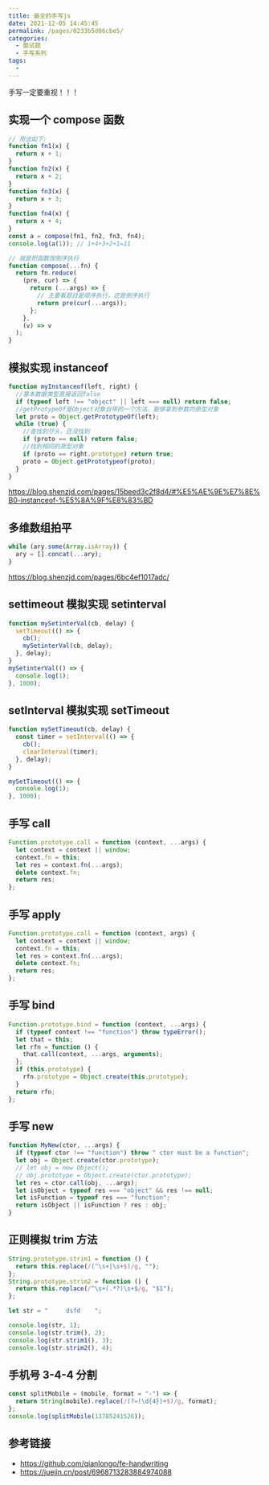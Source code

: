 ```yaml
---
title: 最全的手写js
date: 2021-12-05 14:45:45
permalink: /pages/0233b5d06cbe5/
categories:
  - 面试题
  - 手写系列
tags:
  -
---
```


手写一定要重视！！！

<!-- more -->

## 实现一个 compose 函数

```js
// 用法如下:
function fn1(x) {
  return x + 1;
}
function fn2(x) {
  return x + 2;
}
function fn3(x) {
  return x + 3;
}
function fn4(x) {
  return x + 4;
}
const a = compose(fn1, fn2, fn3, fn4);
console.log(a(1)); // 1+4+3+2+1=11

// 就是把函数按倒序执行
function compose(...fn) {
  return fn.reduce(
    (pre, cur) => {
      return (...args) => {
        // 主要看题目是顺序执行，还是倒序执行
        return pre(cur(...args));
      };
    },
    (v) => v
  );
}
```

## 模拟实现 instanceof

```js
function myInstanceof(left, right) {
  //基本数据类型直接返回false
  if (typeof left !== "object" || left === null) return false;
  //getProtypeOf是Object对象自带的一个方法，能够拿到参数的原型对象
  let proto = Object.getPrototypeOf(left);
  while (true) {
    //查找到尽头，还没找到
    if (proto == null) return false;
    //找到相同的原型对象
    if (proto == right.prototype) return true;
    proto = Object.getPrototypeof(proto);
  }
}
```

<https://blog.shenzjd.com/pages/15beed3c2f8d4/#%E5%AE%9E%E7%8E%B0-instanceof-%E5%8A%9F%E8%83%BD>

## 多维数组拍平

```js
while (ary.some(Array.isArray)) {
  ary = [].concat(...ary);
}
```

<https://blog.shenzjd.com/pages/6bc4ef1017adc/>

## settimeout 模拟实现 setinterval

```js
function mySetinterVal(cb, delay) {
  setTimeout(() => {
    cb();
    mySetinterVal(cb, delay);
  }, delay);
}
mySetinterVal(() => {
  console.log(1);
}, 1000);
```

## setInterval 模拟实现 setTimeout

```js
function mySetTimeout(cb, delay) {
  const timer = setInterval(() => {
    cb();
    clearInterval(timer);
  }, delay);
}

mySetTimeout(() => {
  console.log(1);
}, 1000);
```

## 手写 call

```js
Function.prototype.call = function (context, ...args) {
  let context = context || window;
  context.fn = this;
  let res = context.fn(...args);
  delete context.fn;
  return res;
};
```

## 手写 apply

```js
Function.prototype.call = function (context, args) {
  let context = context || window;
  context.fn = this;
  let res = context.fn(...args);
  delete context.fn;
  return res;
};
```

## 手写 bind

```js
Function.prototype.bind = function (context, ...args) {
  if (typeof context !== "function") throw typeError();
  let that = this;
  let rfn = function () {
    that.call(context, ...args, arguments);
  };
  if (this.prototype) {
    rfn.prototype = Object.create(this.prototype);
  }
  return rfn;
};
```

## 手写 new

```js
function MyNew(ctor, ...args) {
  if (typeof ctor !== "function") throw " ctor must be a function";
  let obj = Object.create(ctor.prototype);
  // let obj = new Object();
  // obj.prototype = Object.create(ctor.prototype);
  let res = ctor.call(obj, ...args);
  let isObject = typeof res === "object" && res !== null;
  let isFunction = typeof res === "function";
  return isObject || isFunction ? res : obj;
}
```

## 正则模拟 trim 方法

```js
String.prototype.strim1 = function () {
  return this.replace(/(^\s+|\s+$)/g, "");
};
String.prototype.strim2 = function () {
  return this.replace(/^\s+(.*?)\s+$/g, "$1");
};

let str = "     dsfd    ";

console.log(str, 1);
console.log(str.trim(), 2);
console.log(str.strim1(), 3);
console.log(str.strim2(), 4);
```

## 手机号 3-4-4 分割

```js
const splitMobile = (mobile, format = "-") => {
  return String(mobile).replace(/(?=(\d{4})+$)/g, format);
};
console.log(splitMobile(13785241526));
```

## 参考链接

- <https://github.com/qianlongo/fe-handwriting>
- <https://juejin.cn/post/6968713283884974088>
